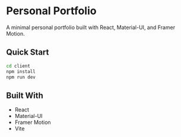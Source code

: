 # Personal Portfolio

A minimal personal portfolio built with React, Material-UI, and Framer Motion.

## Quick Start

```bash
cd client
npm install
npm run dev
```

## Built With

- React
- Material-UI
- Framer Motion
- Vite